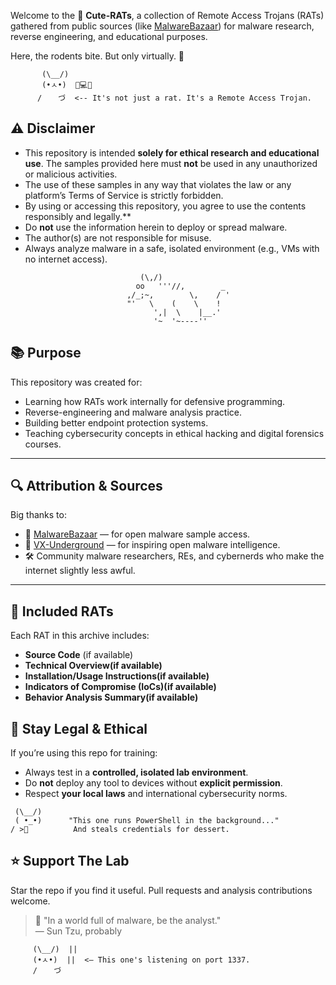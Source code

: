Welcome to the 🐀 **Cute-RATs**, a collection of Remote Access Trojans (RATs) gathered from public sources (like [MalwareBazaar](https://bazaar.abuse.ch)) for malware research, reverse engineering, and educational purposes.

Here, the rodents bite. But only virtually. 🧠
```text
       (\__/)
       (•ㅅ•)  🧠💻💥
      / 　 づ  <-- It's not just a rat. It's a Remote Access Trojan.
```
## ⚠️ Disclaimer
- This repository is intended **solely for ethical research and educational use**. The samples provided here must **not** be used in any unauthorized or malicious activities.  
- The use of these samples in any way that violates the law or any platform’s Terms of Service is strictly forbidden.  
- By using or accessing this repository, you agree to use the contents responsibly and legally.**
- Do **not** use the information herein to deploy or spread malware.
- The author(s) are not responsible for misuse.
- Always analyze malware in a safe, isolated environment (e.g., VMs with no internet access).

```text
                             (\,/)
                            oo   '''//,        _
                          ,/_;~,        \,    / '
                          "'   \    (    \    !
                                ',|  \    |__.'
                                '~  '~----''

```
## 📚 Purpose

This repository was created for:

- Learning how RATs work internally for defensive programming.
- Reverse-engineering and malware analysis practice.
- Building better endpoint protection systems.
- Teaching cybersecurity concepts in ethical hacking and digital forensics courses.

---
## 🔍 Attribution & Sources

Big thanks to:
- 🐾 [MalwareBazaar](https://bazaar.abuse.ch) — for open malware sample access.
- 🧠 [VX-Underground](https://vx-underground.org) — for inspiring open malware intelligence.
- 🛠️ Community malware researchers, REs, and cybernerds who make the internet slightly less awful.

---

## 🧰 Included RATs

Each RAT in this archive includes:

- **Source Code** (if available)
- **Technical Overview(if available)**
- **Installation/Usage Instructions(if available)**
- **Indicators of Compromise (IoCs)(if available)**
- **Behavior Analysis Summary(if available)**

## 🔐 Stay Legal & Ethical

If you’re using this repo for training:

- Always test in a **controlled, isolated lab environment**.
- Do **not** deploy any tool to devices without **explicit permission**.
- Respect **your local laws** and international cybersecurity norms.

```text
 (\__/)
 ( •_•)      "This one runs PowerShell in the background..."
/ >🧀          And steals credentials for dessert.

```

## ⭐️ Support The Lab

Star the repo if you find it useful.
Pull requests and analysis contributions welcome.

> 🐀 "In a world full of malware, be the analyst."  
> — Sun Tzu, probably

```text
     (\__/)  ||  
     (•ㅅ•)  ||  <— This one's listening on port 1337.
     / 　 づ   
```
